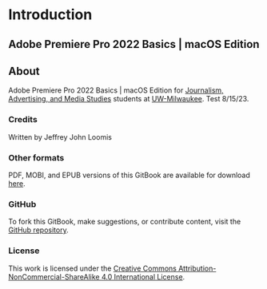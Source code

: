 # Introduction

## Adobe Premiere Pro 2022 Basics | macOS Edition

## About

Adobe Premiere Pro 2022 Basics | macOS Edition for [Journalism, Advertising, and Media Studies](http://uwm.edu/journalism-advertising-media-studies/) students at [UW-Milwaukee](http://uwm.edu/). Test 8/15/23.

### Credits

Written by Jeffrey John Loomis

### Other formats

PDF, MOBI, and EPUB versions of this GitBook are available for download [here](https://www.gitbook.com/book/jjloomis/adobe-premiere-basic-video-editing/details).

### GitHub

To fork this GitBook, make suggestions, or contribute content, visit the [GitHub repository](https://github.com/jjloomis/adobe-premiere-basic-video-editing).

### License

This work is licensed under the [Creative Commons Attribution-NonCommercial-ShareAlike 4.0 International License](https://creativecommons.org/licenses/by-nc-sa/4.0/).

